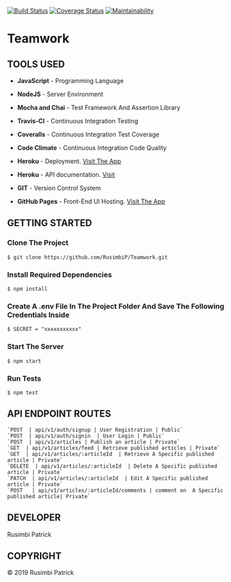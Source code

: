 [![Build Status](https://travis-ci.org/RusimbiP/Teamwork.svg?branch=develop)](https://travis-ci.org/RusimbiP/Teamwork)
[![Coverage Status](https://coveralls.io/repos/github/RusimbiP/Teamwork/badge.svg?branch=develop)](https://coveralls.io/github/RusimbiP/Teamwork?branch=develop)
[![Maintainability](https://api.codeclimate.com/v1/badges/e686f5d47b07d0b89953/maintainability)](https://codeclimate.com/github/RusimbiP/Teamwork/maintainability)
# Teamwork
## TOOLS USED


- **JavaScript** - Programming Language

- **NodeJS** - Server Environment

- **Mocha and Chai** - Test Framework And Assertion Library

- **Travis-CI** - Continuous Integration Testing

- **Coveralls** - Continuous Integration Test Coverage

- **Code Climate** - Continuous Integration Code Quality

- **Heroku** - Deployment. [Visit The App](https://tmwork.herokuapp.com/)
- **Heroku** - API documentation. [Visit](https://documenter.getpostman.com/view/9027211/SVtR1py6?version=latest)

- **GIT** - Version Control System

- **GitHub Pages** - Front-End UI Hosting. [Visit The App](https://rusimbip.github.io/Teamwork/UI)

## GETTING STARTED

### Clone The Project

```
$ git clone https://github.com/RusimbiP/Teamwork.git
```
### Install Required Dependencies

```
$ npm install
```

### Create A .env File In The Project Folder And Save The Following Credentials Inside

```
$ SECRET = "xxxxxxxxxxx"
```

### Start The Server

```
$ npm start
```

### Run Tests

```
$ npm test
```

## API ENDPOINT ROUTES

```
`POST  | api/v1/auth/signup | User Registration | Public`
`POST  | api/v1/auth/signin  | User Login | Public`
`POST  | api/v1/articles | Publish an article | Private`
`GET  | api/v1/articles/feed | Retrieve published articles | Private`
`GET  | api/v1/articles/:articleId  | Retrieve A Specific published article | Private`
`DELETE  | api/v1/articles/:articleId  | Delete A Specific published article | Private`
`PATCH  | api/v1/articles/:articleId  | Edit A Specific published article | Private`
`POST   | api/v1/articles/:articleId/comments | comment on  A Specific published article| Private`
```

## DEVELOPER

Rusimbi Patrick

## COPYRIGHT

&copy; 2019 Rusimbi Patrick
